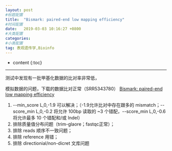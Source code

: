 ```yaml
---
layout: post
#标题配置
title:  "Bismark: paired-end low mapping efficiency"
#时间配置
date:   2019-03-03 10:16:27 +0800
#大类配置
categories: 
#小类配置
tag: 表观遗传学,Bioinfo
---
```

* content
  {:toc}

---

测试中发现有一批甲基化数据的比对率非常低，

模拟数据的问题，下载的数据比对正常（SRR5343780） [Bismark: paired-end low mapping efficiency](http://seqanswers.com/forums/showthread.php?t=40496)

1. --min_score L,0,-1.9 可以解决；（-1.9允许比对中存在跟多的 mismatch；--score_min L,0,-0.2 将允许 100bp 读取的 ~3 个错配，--score_min L,0,-0.6 将允许最多 10 个错配和/或 Indel）
2. 排除质量值分布问题（trim-glaore；fastqc正常）；
3. 排除 reads 顺序不一致问题；
4. 排除 reference 用错；
5. 排除 directionial/non-dicret 文库问题
